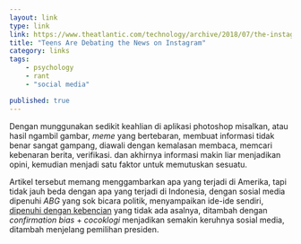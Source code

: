 ```yaml
---
layout: link
type: link
link: https://www.theatlantic.com/technology/archive/2018/07/the-instagram-forums-where-teens-go-to-debate-big-issues/566153/
title: "Teens Are Debating the News on Instagram"
category: links
tags: 
    - psychology
    - rant
    - "social media"

published: true
---
```


Dengan munggunakan sedikit keahlian di aplikasi photoshop misalkan, atau hasil ngambil gambar, *meme* yang bertebaran, membuat informasi tidak benar sangat gampang, diawali dengan kemalasan membaca, memcari kebenaran berita, verifikasi. dan akhirnya informasi makin liar menjadikan opini, kemudian menjadi satu faktor untuk memutuskan sesuatu.

Artikel tersebut memang menggambarkan apa yang terjadi di Amerika, tapi tidak jauh beda dengan apa yang terjadi di Indonesia, dengan sosial media dipenuhi *ABG* yang sok bicara politik, menyampaikan ide-ide sendiri, [dipenuhi dengan kebencian](/2018/06/kebencian) yang tidak ada asalnya, ditambah dengan *confirmation bias* + *cocoklogi* menjadikan semakin keruhnya sosial media, ditambah menjelang pemilihan presiden.